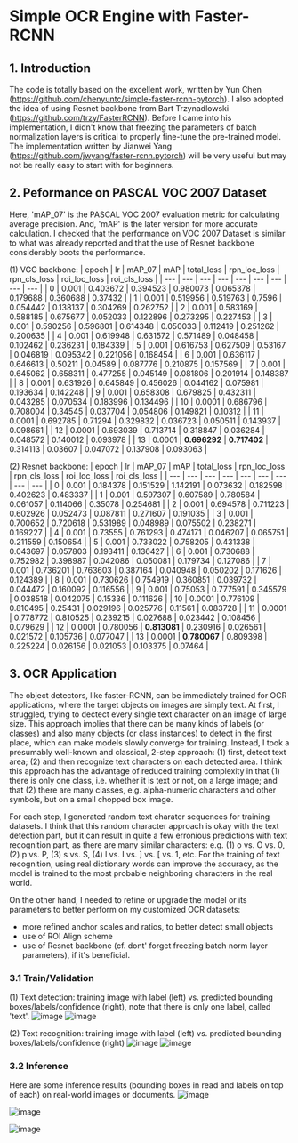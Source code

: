 # Simple OCR Engine with Faster-RCNN
## 1. Introduction
The code is totally based on the excellent work, written by Yun Chen (https://github.com/chenyuntc/simple-faster-rcnn-pytorch). I also adopted the idea of using Resnet backbone from Bart Trzynadlowski
(https://github.com/trzy/FasterRCNN). Before I came into his implementation, I didn't know that freezing the parameters of batch normalization layers is critical to properly fine-tune the pre-trained model. The implementation written by Jianwei Yang (https://github.com/jwyang/faster-rcnn.pytorch) will be very useful but may not be really easy to start with for beginners.

## 2. Peformance on PASCAL VOC 2007 Dataset

Here, 'mAP_07' is the PASCAL VOC 2007 evaluation metric for calculating average precision. And, 'mAP' is the later version for more accurate calculation. 
I checked that the performance on VOC 2007 Dataset is similar to what was already reported and that the use of Resnet backbone considerably boots the performance. 

(1) VGG backbone:
| epoch | lr | mAP_07 | mAP | total_loss | rpn_loc_loss | rpn_cls_loss | roi_loc_loss | roi_cls_loss |
| --- | --- | --- | --- | --- | --- | --- | --- | --- |
| 0 | 0.001 | 0.403672 | 0.394523 | 0.980073 | 0.065378 | 0.179688 | 0.360688 | 0.37432 |
| 1 | 0.001 | 0.519956 | 0.519763 | 0.7596 | 0.054442 | 0.138137 | 0.304269 | 0.262752 |
| 2 | 0.001 | 0.583169 | 0.588185 | 0.675677 | 0.052033 | 0.122896 | 0.273295 | 0.227453 |
| 3 | 0.001 | 0.590256 | 0.596801 | 0.614348 | 0.050033 | 0.112419 | 0.251262 | 0.200635 |
| 4 | 0.001 | 0.619948 | 0.631572 | 0.571489 | 0.048458 | 0.102462 | 0.236231 | 0.184339 |
| 5 | 0.001 | 0.616753 | 0.627509 | 0.53167 | 0.046819 | 0.095342 | 0.221056 | 0.168454 |
| 6 | 0.001 | 0.636117 | 0.646613 | 0.50211 | 0.04589 | 0.087776 | 0.210875 | 0.157569 |
| 7 | 0.001 | 0.645062 | 0.658311 | 0.477255 | 0.045149 | 0.081806 | 0.201914 | 0.148387 |
| 8 | 0.001 | 0.631926 | 0.645849 | 0.456026 | 0.044162 | 0.075981 | 0.193634 | 0.142248 |
| 9 | 0.001 | 0.658308 | 0.679825 | 0.432311 | 0.043285 | 0.070534 | 0.183996 | 0.134496 |
| 10 | 0.0001 | 0.686796 | 0.708004 | 0.34545 | 0.037704 | 0.054806 | 0.149821 | 0.10312 |
| 11 | 0.0001 | 0.692785 | 0.71294 | 0.329832 | 0.036723 | 0.050511 | 0.143937 | 0.098661 |
| 12 | 0.0001 | 0.693039 | 0.713714 | 0.318847 | 0.036284 | 0.048572 | 0.140012 | 0.093978 |
| 13 | 0.0001 | **0.696292** | **0.717402** | 0.314113 | 0.03607 | 0.047072 | 0.137908 | 0.093063 |

(2) Resnet backbone:
| epoch | lr | mAP_07 | mAP | total_loss | rpn_loc_loss | rpn_cls_loss | roi_loc_loss | roi_cls_loss |
| --- | --- | --- | --- | --- | --- | --- | --- | --- |
| 0 | 0.001 | 0.184378 | 0.151529 | 1.142191 | 0.073632 | 0.182598 | 0.402623 | 0.483337 |
| 1 | 0.001 | 0.597307 | 0.607589 | 0.780584 | 0.061057 | 0.114066 | 0.35078 | 0.254681 |
| 2 | 0.001 | 0.694578 | 0.711223 | 0.602926 | 0.052473 | 0.087811 | 0.271607 | 0.191035 |
| 3 | 0.001 | 0.700652 | 0.720618 | 0.531989 | 0.048989 | 0.075502 | 0.238271 | 0.169227 |
| 4 | 0.001 | 0.73555 | 0.761293 | 0.474171 | 0.046207 | 0.065751 | 0.211559 | 0.150654 |
| 5 | 0.001 | 0.733022 | 0.758205 | 0.431338 | 0.043697 | 0.057803 | 0.193411 | 0.136427 |
| 6 | 0.001 | 0.730688 | 0.752982 | 0.398987 | 0.042086 | 0.050081 | 0.179734 | 0.127086 |
| 7 | 0.001 | 0.736201 | 0.763603 | 0.387164 | 0.040948 | 0.050202 | 0.171626 | 0.124389 |
| 8 | 0.001 | 0.730626 | 0.754919 | 0.360851 | 0.039732 | 0.044472 | 0.160092 | 0.116556 |
| 9 | 0.001 | 0.75053 | 0.777591 | 0.345579 | 0.038518 | 0.042075 | 0.15336 | 0.111626 |
| 10 | 0.0001 | 0.776109 | 0.810495 | 0.25431 | 0.029196 | 0.025776 | 0.11561 | 0.083728 |
| 11 | 0.0001 | 0.778772 | 0.810525 | 0.239215 | 0.027688 | 0.023442 | 0.108456 | 0.079629 |
| 12 | 0.0001 | 0.780056 | **0.813081** | 0.230916 | 0.026561 | 0.021572 | 0.105736 | 0.077047 |
| 13 | 0.0001 | **0.780067** | 0.809398 | 0.225224 | 0.026156 | 0.021053 | 0.103375 | 0.07464 |


## 3. OCR Application
The object detectors, like faster-RCNN, can be immediately trained for OCR applications, where the target objects on images are simply text. 
At first, I struggled, trying to dectect every single text character on an image of large size. This approach implies that there can be many kinds of labels (or classes) and also many objects (or class instances) to detect in the first place, which can make models slowly converge for training. Instead, I took a presumably well-known and classical, 2-step approach: (1) first, detect text area; (2) and then recognize text characters on each detected area. I think this approach has the advantage of reduced training complexity in that (1) there is only one class, i.e. whether it is text or not, on a large image; and that (2) there are many classes, e.g. alpha-numeric characters and other symbols, but on a small chopped box image. 

For each step, I generated random text charater sequences for training datasets. I think that this random character approach is okay with the text detection part, but it can result in quite a few erronious predictions with text recognition part, as there are many similar characters: e.g. (1) o vs. O vs. 0, (2) p vs. P, (3) s vs. S, (4) l vs. I vs. ] vs. [ vs. 1, etc. For the training of text recognition, using real dictionary words can improve the accuracy, as the model is trained to the most probable neighboring characters in the real world. 

On the other hand, I needed to refine or upgrade the model or its parameters to better perform on my customized OCR datasets:
- more refined anchor scales and ratios, to better detect small objects
- use of ROI Align scheme
- use of Resnet backbone (cf. dont' forget freezing batch norm layer parameters), if it's beneficial.

### 3.1 Train/Validation
(1) Text detection: training image with label (left) vs. predicted bounding boxes/labels/confidence (right), note that there is only one label, called 'text'.
![image](https://github.com/user-attachments/assets/7785564e-9803-4217-826c-ee68a0a6b053)
![image](https://github.com/user-attachments/assets/09e6bc17-8300-4e5a-a89f-10c29546a333)

(2) Text recognition: training image with label (left) vs. predicted bounding boxes/labels/confidence (right)
![image](https://github.com/user-attachments/assets/b12f3796-0b0d-4b22-bce7-0eb179562b87)
![image](https://github.com/user-attachments/assets/2112141f-04e5-4b3a-9d87-e6d1df81b1dc)


### 3.2 Inference
Here are some inference results (bounding boxes in read and labels on top of each) on real-world images or documents. 
![image](https://github.com/user-attachments/assets/f870f006-8390-48df-8f55-7fcb4e46c17e)

![image](https://github.com/user-attachments/assets/30ae3f2b-065c-4110-9379-109d339b675c)

![image](https://github.com/user-attachments/assets/428e1f95-725d-4347-ac6e-3b012f34050e)


